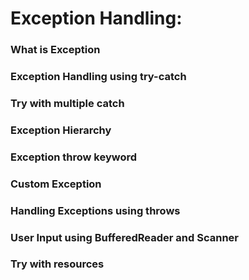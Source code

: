 # Exception Handling:
###	What is Exception
###	Exception Handling using try-catch
###	Try with multiple catch
###	Exception Hierarchy
###	Exception throw keyword
###	Custom Exception
###	Handling Exceptions using throws
###	User Input using BufferedReader and Scanner
###	Try with resources